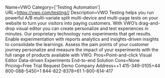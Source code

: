 Name=VWO
Category=['Testing Automation']
URL=https://vwo.com/testing//
Description=VWO Testing helps you run powerful A/B multi-variate split multi-device and multi-page tests on your website to turn your visitors into paying customers. With VWO’s drag-and-drop visual editor you can create personalize and test experiences in minutes. Our proprietary technology runs experiments that get results. Enable experimentation with reports analytics and insights-driven insights to consolidate the learnings. Assess the pain points of your customer journey personalize and measure the impact of your experiments with the full range of products available with VWO.
Pros=Point-and-click Visual Editor Data-driven Experiments End-to-end Solution
Cons=None
Pricing=Free Trial Request Demo
Company Address=+1 415-349-0105+44 800-088-5450+1 844-822-8378+61 1-800-614-417
